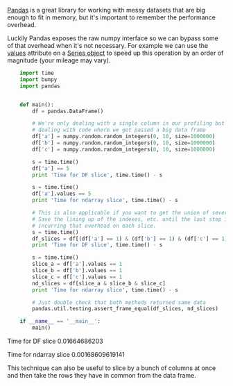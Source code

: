 [Pandas](http://pandas.pydata.org) is a great library for working with messy datasets that are big enough to fit in memory, but it's important to remember the performance overhead.

Luckily Pandas exposes the raw numpy interface so we can bypass some of that overhead when it's not necessary. For example we can use the
[values](http://pandas.pydata.org/pandas-docs/stable/generated/pandas.Series.values.html#pandas.Series.values) attribute on a [Series object](http://pandas.pydata.org/pandas-docs/stable/generated/pandas.Series.html#pandas.Series) to speed up this operation by an order of magnitude (your mileage may vary).


```python
    import time
    import bumpy
    import pandas


    def main():
        df = pandas.DataFrame()

        # We're only dealing with a single column in our profiling but assume we're
        # dealing with code where we get passed a big data frame
        df['a'] = numpy.random.random_integers(0, 10, size=1000000)
        df['b'] = numpy.random.random_integers(0, 10, size=1000000)
        df['c'] = numpy.random.random_integers(0, 10, size=1000000)

        s = time.time()
        df['a'] == 5
        print 'Time for DF slice', time.time() - s

        s = time.time()
        df['a'].values == 5
        print 'Time for ndarray slice', time.time() - s

        # This is also applicable if you want to get the union of several columns.
        # Save the lining up of the indexes, etc. until the last step instead of
        # incurring that overhead on each slice.
        s = time.time()
        df_slices = df[(df['a'] == 1) & (df['b'] == 1) & (df['c'] == 1)]
        print 'Time for DF slice', time.time() - s

        s = time.time()
        slice_a = df['a'].values == 1
        slice_b = df['b'].values == 1
        slice_c = df['c'].values == 1
        nd_slices = df[slice_a & slice_b & slice_c]
        print 'Time for ndarray slice', time.time() - s

        # Just double check that both methods returned same data
        pandas.util.testing.assert_frame_equal(df_slices, nd_slices)

    if __name__ == '__main__':
        main()
```


Time for DF slice 0.01664686203

Time for ndarray slice 0.00168609619141


This technique can also be useful to slice by a bunch of columns at once and then take the rows they have in common from the data frame.